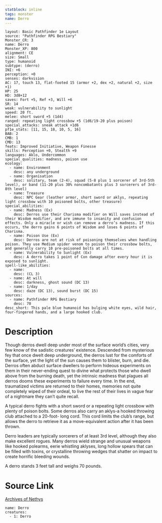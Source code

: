 ```yaml
---
statblock: inline
tags: monster
name: Derro
---
```

```statblock
layout: Basic Pathfinder 1e Layout
source: "Pathfinder RPG Bestiary"
Monster_CR: 3
name: Derro
Monster_XP: 800
alignment: CE
size: Small
type: humanoid
subtype: (derro)
INI: +6
perception: +0
senses: darkvision
AC: 17, touch 13, flat-footed 15 (armor +2, dex +2, natural +2, size +1)
HP: 25
HD: 3d8+12
saves: Fort +5, Ref +3, Will +6
SR: 14
weak: vulnerability to sunlight
speed: 20 ft.
melee: short sword +5 (1d4)
ranged: repeating light crossbow +5 (1d6/19-20 plus poison)
special_attacks: sneak attack +1d6
pf1e_stats: [11, 15, 18, 10, 5, 16]
BAB: 2
CMB: 1
CMD: 13
feats: Improved Initiative, Weapon Finesse
skills: Perception +0, Stealth +9
languages: Aklo, Undercommon
special_qualities: madness, poison use
ecology:
  - name: Environment
    desc: any underground
  - name: Organisation
    desc: solitary, team (2-4), squad (5-8 plus 1 sorcerer of 3rd-5th level), or band (11-20 plus 30% noncombatants plus 3 sorcerers of 3rd-8th level)
  - name: Treasure
    desc: NPC Gear (leather armor, short sword or aklys, repeating light crossbow with 10 poisoned bolts, other treasure)
special_abilities:
  - name: Madness (Ex)
    desc: Derros use their Charisma modifier on Will saves instead of their Wisdom modifier, and are immune to insanity and confusion effects. Only a miracle or wish can remove a derro’s madness. If this occurs, the derro gains 6 points of Wisdom and loses 6 points of Charisma.
  - name: Poison Use (Ex)
    desc: Derros are not at risk of poisoning themselves when handling poison. They use Medium spider venom to poison their crossbow bolts, and generally carry 10 pre-poisoned bolts at all times.
  - name: Vulnerability to Sunlight (Ex)
    desc: A derro takes 1 point of Con damage after every hour it is exposed to sunlight.
spell-like_abilities:
  - name:
    desc: (CL 3)
  - name: At will
    desc: darkness, ghost sound (DC 13)
  - name: 1/day
    desc: daze (DC 13), sound burst (DC 15)
sources:
  - name: Pathfinder RPG Bestiary
    desc: 70
desc_short: This pale blue humanoid has bulging white eyes, wild hair, four-fingered hands, and a large hooked club.
```
# Description
Though derros dwell deep under most of the surface world’s cities, very few know of the sadistic creatures’ existence. Descended from mysterious fey that once dwelt deep underground, the derros lust for the comforts of the surface, yet the light of the sun causes them to blister, burn, and die. Derros often abduct surface dwellers to perform hideous experiments on them in their never-ending quest to divine what protects those who dwell above from the burning death, yet the intrinsic madness that plagues all derros dooms these experiments to failure every time. In the end, traumatized victims are returned to their homes, memories not quite completely wiped of their ordeal, to live the rest of their lives in vague fear of a nightmare they can’t quite recall.

A typical derro fights with a short sword or a repeating light crossbow with plenty of poison bolts. Some derros also carry an aklys-a hooked throwing club attached to a 20-foot- long cord. This cord limits the club’s range, but allows the derro to retrieve it as a move-equivalent action after it has been thrown.

Derro leaders are typically sorcerers of at least 3rd level, although they also make excellent rogues. Many derros wield strange and unusual weapons like hooked polearms, eerie whistling aklyses, long hollow spears that can be filled with toxins, or crystalline throwing wedges that shatter on impact to create horrific bleeding wounds.

A derro stands 3 feet tall and weighs 70 pounds.
# Source Link
[Archives of Nethys](https://aonprd.com/MonsterDisplay.aspx?ItemName=Derro)
```encounter-table
name: Derro
creatures:
  - 1: Derro
```
